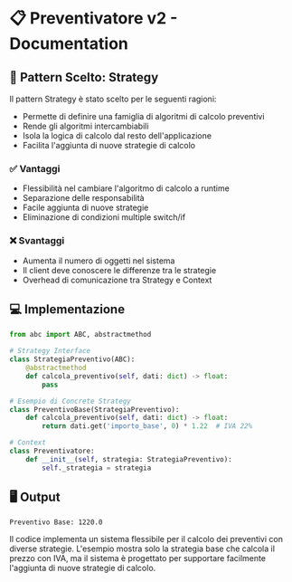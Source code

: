 # 📋 Preventivatore v2 - Documentation

## 🎯 Pattern Scelto: Strategy

Il pattern Strategy è stato scelto per le seguenti ragioni:

- Permette di definire una famiglia di algoritmi di calcolo preventivi
- Rende gli algoritmi intercambiabili
- Isola la logica di calcolo dal resto dell'applicazione
- Facilita l'aggiunta di nuove strategie di calcolo

### ✅ Vantaggi

- Flessibilità nel cambiare l'algoritmo di calcolo a runtime
- Separazione delle responsabilità
- Facile aggiunta di nuove strategie
- Eliminazione di condizioni multiple switch/if

### ❌ Svantaggi

- Aumenta il numero di oggetti nel sistema
- Il client deve conoscere le differenze tra le strategie
- Overhead di comunicazione tra Strategy e Context

## 💻 Implementazione

```python
from abc import ABC, abstractmethod

# Strategy Interface
class StrategiaPreventivo(ABC):
    @abstractmethod
    def calcola_preventivo(self, dati: dict) -> float:
        pass

# Esempio di Concrete Strategy
class PreventivoBase(StrategiaPreventivo):
    def calcola_preventivo(self, dati: dict) -> float:
        return dati.get('importo_base', 0) * 1.22  # IVA 22%

# Context
class Preventivatore:
    def __init__(self, strategia: StrategiaPreventivo):
        self._strategia = strategia
```

## 🖥️ Output

```
Preventivo Base: 1220.0
```

Il codice implementa un sistema flessibile per il calcolo dei preventivi con diverse strategie. L'esempio mostra solo la strategia base che calcola il prezzo con IVA, ma il sistema è progettato per supportare facilmente l'aggiunta di nuove strategie di calcolo.
